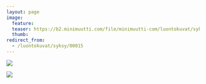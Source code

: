 ```yaml
---
layout: page
image:
  feature:
  teaser: https://b2.minimuutti.com/file/minimuutti-com/luontokuvat/syksy/IMG27788-245px.jpg
  thumb:
redirect_from:
  - /luontokuvat/syksy/00015
---
```


[![](https://b2.minimuutti.com/file/minimuutti-com/luontokuvat/syksy/IMG27784-800px.jpg)](https://dl.dropboxusercontent.com/sh/ea1wtnz7z734o12/AAB9BG-tFxYP15_x_jr6_kbxa/luontokuvat/syksy/IMG27784.jpg)

[![](https://b2.minimuutti.com/file/minimuutti-com/luontokuvat/syksy/IMG27788-800px.jpg)](https://dl.dropboxusercontent.com/sh/ea1wtnz7z734o12/AABbvljuMnYwZGyN_wMncBtSa/luontokuvat/syksy/IMG27788.jpg)
